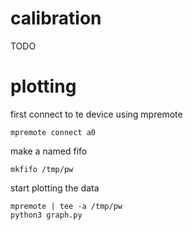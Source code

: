 # calibration
TODO

# plotting
first connect to te device using mpremote
```
mpremote connect a0
```
make a named fifo
```
mkfifo /tmp/pw 
```
start plotting the data
```
mpremote | tee -a /tmp/pw
python3 graph.py
